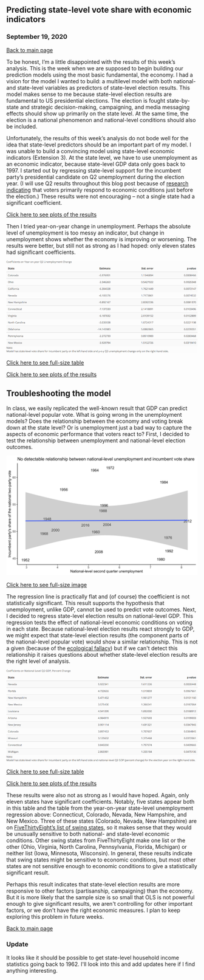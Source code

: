 ## Predicting state-level vote share with economic indicators
### September 19, 2020

[Back to main page](https://hwsimpson33.github.io/pres2020/)

To be honest, I’m a little disappointed with the results of this week’s analysis. This is the week when we are supposed to begin building our prediction models using the most basic fundamental, the economy. I had a vision for the model I wanted to build: a multilevel model with both national- and state-level variables as predictors of state-level election results. This model makes sense to me because state-level election results are fundamental to US presidential elections. The election is fought state-by-state and strategic decision-making, campaigning, and media messaging effects should show up primarily on the state level. At the same time, the election is a national phenomenon and national-level conditions should also be included.

Unfortunately, the results of this week’s analysis do not bode well for the idea that state-level predictors should be an important part of my model. I was unable to build a convincing model using state-level economic indicators (Extension 3). At the state level, we have to use unemployment as an economic indicator, because state-level GDP data only goes back to 1997. I started out by regressing state-level support for the incumbent party’s presidential candidate on Q2 unemployment during the election year. (I will use Q2 results throughout this blog post because of [research](https://muse.jhu.edu/chapter/2341025) [indicating](https://www.jstor.org/stable/24363467) that voters primarily respond to economic conditions just before the election.) These results were not encouraging – not a single state had a significant coefficient. 

[Click here to see plots of the results](https://hwsimpson33.github.io/pres2020/images/state_raw_ec_plot.png)

Then I tried year-on-year change in unemployment. Perhaps the absolute level of unemployment is too messy an indicator, but change in unemployment shows whether the economy is improving or worsening. The results were better, but still not as strong as I had hoped: only eleven states had significant coefficients.

<img src = "../images/state_diff_ec_table.png">

[Click here to see full-size table](https://hwsimpson33.github.io/pres2020/images/state_diff_ec_table.png)

[Click here to see plots of the results](https://hwsimpson33.github.io/pres2020/images/state_diff_ec_plot.png)

## Troubleshooting the model
In class, we easily replicated the well-known result that GDP can predict national-level popular vote. What is going wrong in the unemployment models? Does the relationship between the economy and voting break down at the state level? Or is unemployment just a bad way to capture the aspects of economic performance that voters react to? First, I decided to test the relationship between unemployment and national-level election outcomes. 

<img src = "../images/nat_unem_plot.png">

[Click here to see full-size image](https://hwsimpson33.github.io/pres2020/images/nat_unem_plot.png)

The regression line is practically flat and (of course) the coefficient is not statistically significant. This result supports the hypothesis that unemployment, unlike GDP, cannot be used to predict vote outcomes. 
Next, I decided to regress state-level election results on national-level GDP. This regression tests the effect of national-level economic conditions on voting in each state. Because national-level election results react strongly to GDP, we might expect that state-level election results (the component parts of the national-level popular vote) would show a similar relationship. This is not a given (because of the [ecological fallacy](https://en.wikipedia.org/wiki/Ecological_fallacy)) but if we can't detect this relationship it raises questions about whether state-level election results are the right level of analysis.

<img src = "../images/nat_state_ec_table.png">

[Click here to see full-size table](https://hwsimpson33.github.io/pres2020/images/nat_state_ec_table.png)

[Click here to see plots of the results](https://hwsimpson33.github.io/pres2020/images/nat_state_ec_plot.png)

These results were also not as strong as I would have hoped. Again, only eleven states have significant coefficients. Notably, five states appear both in this table and the table from the year-on-year state-level unemployment regression above: Connecticut, Colorado, Nevada, New Hampshire, and New Mexico. Three of these states (Colorado, Nevada, New Hampshire) are on [FiveThirtyEight’s list of swing states](https://en.wikipedia.org/wiki/Swing_state), so it makes sense that they would be unusually sensitive to both national- and state-level economic conditions. Other swing states from FiveThirtyEight make one list or the other (Ohio, Virginia, North Carolina, Pennsylvania, Florida, Michigan) or neither list (Iowa, Minnesota, Wisconsin). In general, these results indicate that swing states might be sensitive to economic conditions, but most other states are not sensitive enough to economic conditions to give a statistically significant result.

Perhaps this result indicates that state-level election results are more responsive to other factors (partisanship, campaigning) than the economy. But it is more likely that the sample size is so small that OLS is not powerful enough to give significant results, we aren't controlling for other important factors, or we don't have the right economic measures. I plan to keep exploring this problem in future weeks.

[Back to main page](https://hwsimpson33.github.io/pres2020/)

### Update
It looks like it should be possible to get state-level household income statistics going back to 1962. I'll look into this and add updates here if I find anything interesting.


